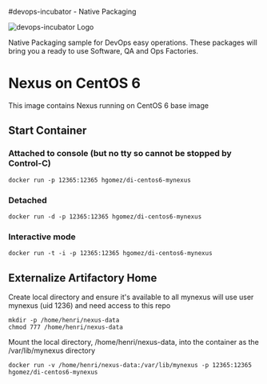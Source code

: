 #devops-incubator - Native Packaging

![devops-incubator Logo](https://raw.github.com/hgomez/devops-incubator/master/images/devops-incubator-33pct.png)

Native Packaging sample for DevOps easy operations.
These packages will bring you a ready to use Software, QA and Ops Factories.

# Nexus on CentOS 6

This image contains Nexus running on CentOS 6 base image 

## Start Container 

### Attached to console (but no tty so cannot be stopped by Control-C)
    docker run -p 12365:12365 hgomez/di-centos6-mynexus

### Detached
    docker run -d -p 12365:12365 hgomez/di-centos6-mynexus

### Interactive mode
    docker run -t -i -p 12365:12365 hgomez/di-centos6-mynexus

## Externalize Artifactory Home

Create local directory and ensure it's available to all
mynexus will use user mynexus (uid 1236) and need access to this repo

    mkdir -p /home/henri/nexus-data
    chmod 777 /home/henri/nexus-data

Mount the local directory, /home/henri/nexus-data, into the container as the /var/lib/mynexus directory

    docker run -v /home/henri/nexus-data:/var/lib/mynexus -p 12365:12365 hgomez/di-centos6-mynexus
 
